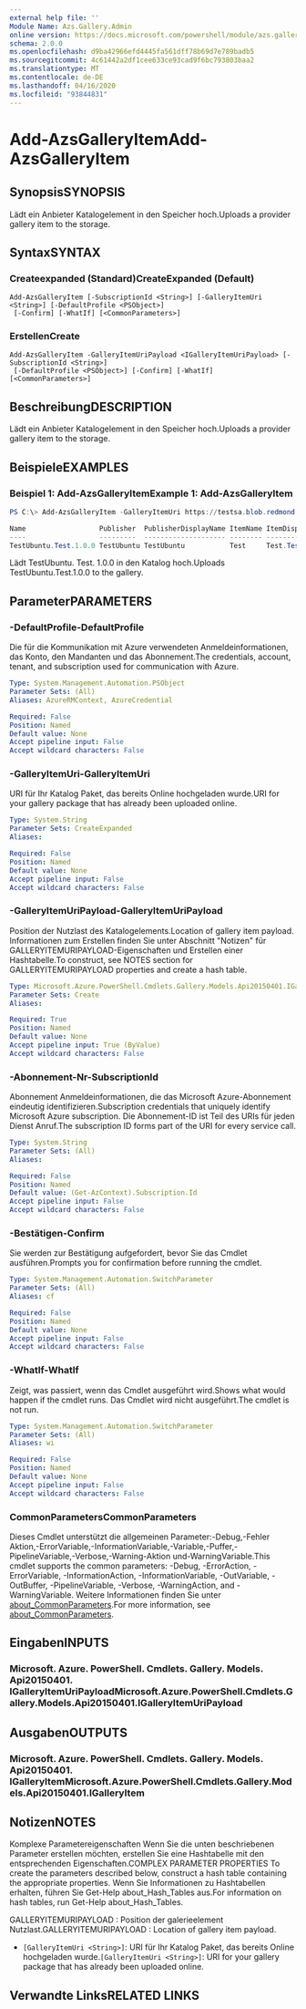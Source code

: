 ```yaml
---
external help file: ''
Module Name: Azs.Gallery.Admin
online version: https://docs.microsoft.com/powershell/module/azs.gallery.admin/add-azsgalleryitem
schema: 2.0.0
ms.openlocfilehash: d9ba42966efd4445fa561dff78b69d7e789badb5
ms.sourcegitcommit: 4c61442a2df1cee633ce93cad9f6bc793803baa2
ms.translationtype: MT
ms.contentlocale: de-DE
ms.lasthandoff: 04/16/2020
ms.locfileid: "93844831"
---
```

# <span data-ttu-id="ed22b-101">Add-AzsGalleryItem</span><span class="sxs-lookup"><span data-stu-id="ed22b-101">Add-AzsGalleryItem</span></span>

## <span data-ttu-id="ed22b-102">Synopsis</span><span class="sxs-lookup"><span data-stu-id="ed22b-102">SYNOPSIS</span></span>
<span data-ttu-id="ed22b-103">Lädt ein Anbieter Katalogelement in den Speicher hoch.</span><span class="sxs-lookup"><span data-stu-id="ed22b-103">Uploads a provider gallery item to the storage.</span></span>

## <span data-ttu-id="ed22b-104">Syntax</span><span class="sxs-lookup"><span data-stu-id="ed22b-104">SYNTAX</span></span>

### <span data-ttu-id="ed22b-105">Createexpanded (Standard)</span><span class="sxs-lookup"><span data-stu-id="ed22b-105">CreateExpanded (Default)</span></span>
```
Add-AzsGalleryItem [-SubscriptionId <String>] [-GalleryItemUri <String>] [-DefaultProfile <PSObject>]
 [-Confirm] [-WhatIf] [<CommonParameters>]
```

### <span data-ttu-id="ed22b-106">Erstellen</span><span class="sxs-lookup"><span data-stu-id="ed22b-106">Create</span></span>
```
Add-AzsGalleryItem -GalleryItemUriPayload <IGalleryItemUriPayload> [-SubscriptionId <String>]
 [-DefaultProfile <PSObject>] [-Confirm] [-WhatIf] [<CommonParameters>]
```

## <span data-ttu-id="ed22b-107">Beschreibung</span><span class="sxs-lookup"><span data-stu-id="ed22b-107">DESCRIPTION</span></span>
<span data-ttu-id="ed22b-108">Lädt ein Anbieter Katalogelement in den Speicher hoch.</span><span class="sxs-lookup"><span data-stu-id="ed22b-108">Uploads a provider gallery item to the storage.</span></span>

## <span data-ttu-id="ed22b-109">Beispiele</span><span class="sxs-lookup"><span data-stu-id="ed22b-109">EXAMPLES</span></span>

### <span data-ttu-id="ed22b-110">Beispiel 1: Add-AzsGalleryItem</span><span class="sxs-lookup"><span data-stu-id="ed22b-110">Example 1: Add-AzsGalleryItem</span></span>
```powershell
PS C:\> Add-AzsGalleryItem -GalleryItemUri https://testsa.blob.redmond.ext-n35r1010.masd.stbtest.microsoft.com/testsc/TestUbuntu.Test.1.0.0.azpkg

Name                  Publisher  PublisherDisplayName ItemName ItemDisplayName       Version Summary
----                  ---------  -------------------- -------- ---------------       ------- -------
TestUbuntu.Test.1.0.0 TestUbuntu TestUbuntu           Test     Test.TestUbuntu.1.0.0 1.0.0   Create a simple VM

```

<span data-ttu-id="ed22b-111">Lädt TestUbuntu. Test. 1.0.0 in den Katalog hoch.</span><span class="sxs-lookup"><span data-stu-id="ed22b-111">Uploads TestUbuntu.Test.1.0.0 to the gallery.</span></span>

## <span data-ttu-id="ed22b-112">Parameter</span><span class="sxs-lookup"><span data-stu-id="ed22b-112">PARAMETERS</span></span>

### <span data-ttu-id="ed22b-113">-DefaultProfile</span><span class="sxs-lookup"><span data-stu-id="ed22b-113">-DefaultProfile</span></span>
<span data-ttu-id="ed22b-114">Die für die Kommunikation mit Azure verwendeten Anmeldeinformationen, das Konto, den Mandanten und das Abonnement.</span><span class="sxs-lookup"><span data-stu-id="ed22b-114">The credentials, account, tenant, and subscription used for communication with Azure.</span></span>

```yaml
Type: System.Management.Automation.PSObject
Parameter Sets: (All)
Aliases: AzureRMContext, AzureCredential

Required: False
Position: Named
Default value: None
Accept pipeline input: False
Accept wildcard characters: False

```

### <span data-ttu-id="ed22b-115">-GalleryItemUri</span><span class="sxs-lookup"><span data-stu-id="ed22b-115">-GalleryItemUri</span></span>
<span data-ttu-id="ed22b-116">URI für Ihr Katalog Paket, das bereits Online hochgeladen wurde.</span><span class="sxs-lookup"><span data-stu-id="ed22b-116">URI for your gallery package that has already been uploaded online.</span></span>

```yaml
Type: System.String
Parameter Sets: CreateExpanded
Aliases:

Required: False
Position: Named
Default value: None
Accept pipeline input: False
Accept wildcard characters: False

```

### <span data-ttu-id="ed22b-117">-GalleryItemUriPayload</span><span class="sxs-lookup"><span data-stu-id="ed22b-117">-GalleryItemUriPayload</span></span>
<span data-ttu-id="ed22b-118">Position der Nutzlast des Katalogelements.</span><span class="sxs-lookup"><span data-stu-id="ed22b-118">Location of gallery item payload.</span></span>
<span data-ttu-id="ed22b-119">Informationen zum Erstellen finden Sie unter Abschnitt "Notizen" für GALLERYITEMURIPAYLOAD-Eigenschaften und Erstellen einer Hashtabelle.</span><span class="sxs-lookup"><span data-stu-id="ed22b-119">To construct, see NOTES section for GALLERYITEMURIPAYLOAD properties and create a hash table.</span></span>

```yaml
Type: Microsoft.Azure.PowerShell.Cmdlets.Gallery.Models.Api20150401.IGalleryItemUriPayload
Parameter Sets: Create
Aliases:

Required: True
Position: Named
Default value: None
Accept pipeline input: True (ByValue)
Accept wildcard characters: False

```

### <span data-ttu-id="ed22b-120">-Abonnement-Nr</span><span class="sxs-lookup"><span data-stu-id="ed22b-120">-SubscriptionId</span></span>
<span data-ttu-id="ed22b-121">Abonnement Anmeldeinformationen, die das Microsoft Azure-Abonnement eindeutig identifizieren.</span><span class="sxs-lookup"><span data-stu-id="ed22b-121">Subscription credentials that uniquely identify Microsoft Azure subscription.</span></span>
<span data-ttu-id="ed22b-122">Die Abonnement-ID ist Teil des URIs für jeden Dienst Anruf.</span><span class="sxs-lookup"><span data-stu-id="ed22b-122">The subscription ID forms part of the URI for every service call.</span></span>

```yaml
Type: System.String
Parameter Sets: (All)
Aliases:

Required: False
Position: Named
Default value: (Get-AzContext).Subscription.Id
Accept pipeline input: False
Accept wildcard characters: False

```

### <span data-ttu-id="ed22b-123">-Bestätigen</span><span class="sxs-lookup"><span data-stu-id="ed22b-123">-Confirm</span></span>
<span data-ttu-id="ed22b-124">Sie werden zur Bestätigung aufgefordert, bevor Sie das Cmdlet ausführen.</span><span class="sxs-lookup"><span data-stu-id="ed22b-124">Prompts you for confirmation before running the cmdlet.</span></span>

```yaml
Type: System.Management.Automation.SwitchParameter
Parameter Sets: (All)
Aliases: cf

Required: False
Position: Named
Default value: None
Accept pipeline input: False
Accept wildcard characters: False

```

### <span data-ttu-id="ed22b-125">-WhatIf</span><span class="sxs-lookup"><span data-stu-id="ed22b-125">-WhatIf</span></span>
<span data-ttu-id="ed22b-126">Zeigt, was passiert, wenn das Cmdlet ausgeführt wird.</span><span class="sxs-lookup"><span data-stu-id="ed22b-126">Shows what would happen if the cmdlet runs.</span></span>
<span data-ttu-id="ed22b-127">Das Cmdlet wird nicht ausgeführt.</span><span class="sxs-lookup"><span data-stu-id="ed22b-127">The cmdlet is not run.</span></span>

```yaml
Type: System.Management.Automation.SwitchParameter
Parameter Sets: (All)
Aliases: wi

Required: False
Position: Named
Default value: None
Accept pipeline input: False
Accept wildcard characters: False

```

### <span data-ttu-id="ed22b-128">CommonParameters</span><span class="sxs-lookup"><span data-stu-id="ed22b-128">CommonParameters</span></span>
<span data-ttu-id="ed22b-129">Dieses Cmdlet unterstützt die allgemeinen Parameter:-Debug,-Fehler Aktion,-ErrorVariable,-InformationVariable,-Variable,-Puffer,-PipelineVariable,-Verbose,-Warning-Aktion und-WarningVariable.</span><span class="sxs-lookup"><span data-stu-id="ed22b-129">This cmdlet supports the common parameters: -Debug, -ErrorAction, -ErrorVariable, -InformationAction, -InformationVariable, -OutVariable, -OutBuffer, -PipelineVariable, -Verbose, -WarningAction, and -WarningVariable.</span></span> <span data-ttu-id="ed22b-130">Weitere Informationen finden Sie unter [about_CommonParameters](http://go.microsoft.com/fwlink/?LinkID=113216).</span><span class="sxs-lookup"><span data-stu-id="ed22b-130">For more information, see [about_CommonParameters](http://go.microsoft.com/fwlink/?LinkID=113216).</span></span>

## <span data-ttu-id="ed22b-131">Eingaben</span><span class="sxs-lookup"><span data-stu-id="ed22b-131">INPUTS</span></span>

### <span data-ttu-id="ed22b-132">Microsoft. Azure. PowerShell. Cmdlets. Gallery. Models. Api20150401. IGalleryItemUriPayload</span><span class="sxs-lookup"><span data-stu-id="ed22b-132">Microsoft.Azure.PowerShell.Cmdlets.Gallery.Models.Api20150401.IGalleryItemUriPayload</span></span>

## <span data-ttu-id="ed22b-133">Ausgaben</span><span class="sxs-lookup"><span data-stu-id="ed22b-133">OUTPUTS</span></span>

### <span data-ttu-id="ed22b-134">Microsoft. Azure. PowerShell. Cmdlets. Gallery. Models. Api20150401. IGalleryItem</span><span class="sxs-lookup"><span data-stu-id="ed22b-134">Microsoft.Azure.PowerShell.Cmdlets.Gallery.Models.Api20150401.IGalleryItem</span></span>



## <span data-ttu-id="ed22b-135">Notizen</span><span class="sxs-lookup"><span data-stu-id="ed22b-135">NOTES</span></span>

<span data-ttu-id="ed22b-136">Komplexe Parametereigenschaften Wenn Sie die unten beschriebenen Parameter erstellen möchten, erstellen Sie eine Hashtabelle mit den entsprechenden Eigenschaften.</span><span class="sxs-lookup"><span data-stu-id="ed22b-136">COMPLEX PARAMETER PROPERTIES To create the parameters described below, construct a hash table containing the appropriate properties.</span></span> <span data-ttu-id="ed22b-137">Wenn Sie Informationen zu Hashtabellen erhalten, führen Sie Get-Help about_Hash_Tables aus.</span><span class="sxs-lookup"><span data-stu-id="ed22b-137">For information on hash tables, run Get-Help about_Hash_Tables.</span></span>

<span data-ttu-id="ed22b-138">GALLERYITEMURIPAYLOAD <IGalleryItemUriPayload> : Position der galerieelement Nutzlast.</span><span class="sxs-lookup"><span data-stu-id="ed22b-138">GALLERYITEMURIPAYLOAD <IGalleryItemUriPayload>: Location of gallery item payload.</span></span>
  - <span data-ttu-id="ed22b-139">`[GalleryItemUri <String>]`: URI für Ihr Katalog Paket, das bereits Online hochgeladen wurde.</span><span class="sxs-lookup"><span data-stu-id="ed22b-139">`[GalleryItemUri <String>]`: URI for your gallery package that has already been uploaded online.</span></span>

## <span data-ttu-id="ed22b-140">Verwandte Links</span><span class="sxs-lookup"><span data-stu-id="ed22b-140">RELATED LINKS</span></span>


